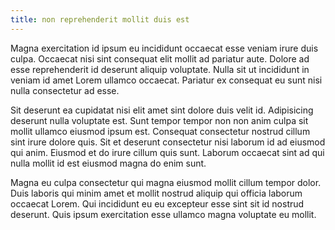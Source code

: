 ```yaml
---
title: non reprehenderit mollit duis est
---
```


Magna exercitation id ipsum eu incididunt occaecat esse veniam irure duis culpa. Occaecat nisi sint consequat elit mollit ad pariatur aute. Dolore ad esse reprehenderit id deserunt aliquip voluptate. Nulla sit ut incididunt in veniam id amet Lorem ullamco occaecat. Pariatur ex consequat eu sunt nisi nulla consectetur ad esse.

Sit deserunt ea cupidatat nisi elit amet sint dolore duis velit id. Adipisicing deserunt nulla voluptate est. Sunt tempor tempor non non anim culpa sit mollit ullamco eiusmod ipsum est. Consequat consectetur nostrud cillum sint irure dolore quis. Sit et deserunt consectetur nisi laborum id ad eiusmod qui anim. Eiusmod et do irure cillum quis sunt. Laborum occaecat sint ad qui nulla mollit id est eiusmod magna do enim sunt.

Magna eu culpa consectetur qui magna eiusmod mollit cillum tempor dolor. Duis laboris qui minim amet et mollit nostrud aliquip qui officia laborum occaecat Lorem. Qui incididunt eu eu excepteur esse sint sit id nostrud deserunt. Quis ipsum exercitation esse ullamco magna voluptate eu mollit.